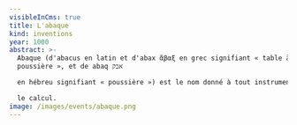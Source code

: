```yaml
---
visibleInCms: true
title: L'abaque
kind: inventions
year: 1000
abstract: >-
  Abaque (d'abacus en latin et d'abax ἄβαξ en grec signifiant « table à
  poussière », et de abaq אבק

  en hébreu signifiant « poussière ») est le nom donné à tout instrument mécanique plan facilitant

  le calcul.
image: /images/events/abaque.png
---
```

